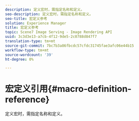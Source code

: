```yaml
---
description: 定义宏时，需指定名称和定义。
seo-description: 定义宏时，需指定名称和定义。
seo-title: 宏定义参考
solution: Experience Manager
title: 宏定义参考
topic: Scene7 Image Serving - Image Rendering API
uuid: 3c3d3e13-a7cb-4f12-9de5-2c0788d847f7
translation-type: tm+mt
source-git-commit: 7bc7b3a86fbcdc57cfdc31745fae3afc06e44b15
workflow-type: tm+mt
source-wordcount: '39'
ht-degree: 0%

---
```



# 宏定义引用{#macro-definition-reference}

定义宏时，需指定名称和定义。

